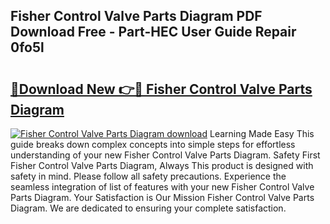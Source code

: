 ## Fisher Control Valve Parts Diagram PDF Download Free - Part-HEC User Guide Repair 0fo5l

# <h2><a href="http://dflk7c.blite.top/?on=Fisher+Control+Valve+Parts+Diagram">🔗Download New 👉🔴 Fisher Control Valve Parts Diagram</a></h2>

[![Fisher Control Valve Parts Diagram download](https://i.imgur.com/lujVjoI.png)](http://dflk7c.blite.top/?on=Fisher+Control+Valve+Parts+Diagram)
Learning Made Easy This guide breaks down complex concepts into simple steps for effortless understanding of your new Fisher Control Valve Parts Diagram. Safety First Fisher Control Valve Parts Diagram, Always This product is designed with safety in mind. Please follow all safety precautions. Experience the seamless integration of list of features with your new Fisher Control Valve Parts Diagram. Your Satisfaction is Our Mission Fisher Control Valve Parts Diagram. We are dedicated to ensuring your complete satisfaction.
